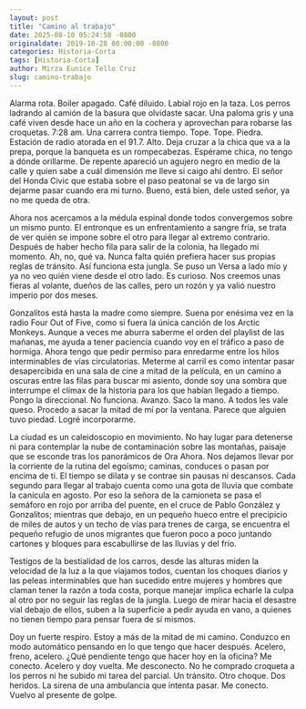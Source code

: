 ```yaml
---
layout: post
title: "Camino al trabajo"
date: 2025-08-10 05:24:58 -0800
originaldate: 2019-10-28 00:00:00 -0800
categories: Historia-Corta
tags: [Historia-Corta]
author: Mirza Eunice Tello Cruz
slug: camino-trabajo
--- 
```


Alarma rota. Boiler apagado. Café diluido. Labial rojo en la taza. Los perros ladrando al camión de la basura que olvidaste sacar. Una paloma gris y una café viven desde hace un año en la cochera y aprovechan para robarse las croquetas. 7:28 am. Una carrera contra tiempo. Tope. Tope. Piedra. Estación de radio atorada en el 91.7. Alto. Deja cruzar a la chica que va a la prepa, porque la banqueta es un rompecabezas. Espérame chica, no tengo a dónde orillarme. De repente apareció un agujero negro en medio de la calle y quien sabe a cuál dimensión me lleve si caigo ahí dentro. El señor del Honda Civic que estaba sobre el paso peatonal se va de largo sin dejarme pasar cuando era mi turno. Bueno, está bien, dele usted señor, ya no me queda de otra.

Ahora nos acercamos a la médula espinal donde todos convergemos sobre un mismo punto. El entronque es un enfrentamiento a sangre fría, se trata de ver quién se impone sobre el otro para llegar al extremo contrario. Después de haber hecho fila para salir de la colonia, ha llegado mi momento. Ah, no, qué va. Nunca falta quién prefiera hacer sus propias reglas de tránsito. Así funciona esta jungla. Se puso un Versa a lado mío y ya no veo quién viene desde el otro lado. Es curioso. Nos creemos unas fieras al volante, dueños de las calles, pero un rozón y ya valió nuestro imperio por dos meses. 

Gonzalitos está hasta la madre como siempre. Suena por enésima vez en la radio Four Out of Five, como si fuera la única canción de los Arctic Monkeys. Aunque a veces me aburra saberme el orden del playlist de las mañanas, me ayuda a tener paciencia cuando voy en el tráfico a paso de hormiga. Ahora tengo que pedir permiso para enredarme entre los hilos interminables de vías circulatorias. Meterme al carril es como intentar pasar desapercibida en una sala de cine a mitad de la película, en un camino a oscuras entre las filas para buscar mi asiento, donde soy una sombra que interrumpe el clímax de la historia para los que habían llegado a tiempo. Pongo la direccional. No funciona. Avanzo. Saco la mano. A todos les vale queso. Procedo a sacar la mitad de mí por la ventana. Parece que alguien tuvo piedad. Logré incorporarme. 

La ciudad es un caleidoscopio en movimiento. No hay lugar para detenerse ni para contemplar la nube de contaminación sobre las montañas, paisaje que se esconde tras los panorámicos de Ora Ahora. Nos dejamos llevar por la corriente de la rutina del egoísmo; caminas, conduces o pasan por encima de ti. El tiempo se dilata y se contrae sin pausas ni descansos. Cada segundo para llegar al trabajo cuenta como una gota de lluvia que combate la canícula en agosto. Por eso la señora de la camioneta se pasa el semáforo en rojo por arriba del puente, en el cruce de Pablo González y Gonzalitos; mientras que debajo, en un pequeño hueco entre el precipicio de miles de autos y un techo de vías para trenes de carga, se encuentra el pequeño refugio de unos migrantes que fueron poco a poco juntando cartones y bloques para escabullirse de las lluvias y del frío. 

Testigos de la bestialidad de los carros, desde las alturas miden la velocidad de la luz a la que viajamos todos, cuentan los choques diarios y las peleas interminables que han sucedido entre mujeres y hombres que claman tener la razón a toda costa, porque manejar implica echarle la culpa al otro por no seguir las reglas de la jungla. Luego de mirar hacia el desastre vial debajo de ellos, suben a la superficie a pedir ayuda en vano, a quienes no tienen tiempo para pensar fuera de sí mismos.

Doy un fuerte respiro. Estoy a más de la mitad de mi camino. Conduzco en modo automático pensando en lo que tengo que hacer después. Acelero, freno, acelero. ¿Qué pendiente tengo que hacer hoy en la oficina?  Me conecto. Acelero y doy vuelta. Me desconecto. No he comprado croqueta a los perros ni he subido mi tarea del parcial. Un tránsito. Otro choque. Dos heridos. La sirena de una ambulancia que intenta pasar. Me conecto. Vuelvo al presente de golpe.
